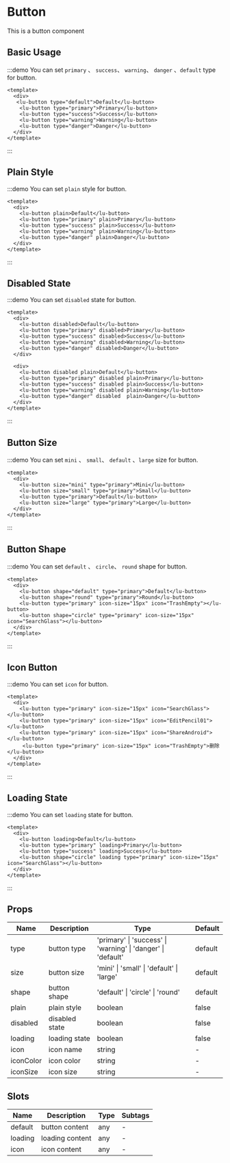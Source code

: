 # Button

This is a button component

## Basic Usage

:::demo You can set `primary` 、 `success`、 `warning`、 `danger` 、`default` type for button.

```vue
<template>
  <div>
   <lu-button type="default">Default</lu-button>
    <lu-button type="primary">Primary</lu-button>
    <lu-button type="success">Success</lu-button>
    <lu-button type="warning">Warning</lu-button>
    <lu-button type="danger">Danger</lu-button>
  </div>
</template>
```

:::


## Plain Style

:::demo You can set `plain` style for button.

```vue
<template>
  <div>
    <lu-button plain>Default</lu-button>
    <lu-button type="primary" plain>Primary</lu-button>
    <lu-button type="success" plain>Success</lu-button>
    <lu-button type="warning" plain>Warning</lu-button>
    <lu-button type="danger" plain>Danger</lu-button>
  </div>
</template>
```
:::

## Disabled State

:::demo You can set `disabled` state for button.

```vue
<template>
  <div>
    <lu-button disabled>Default</lu-button>
    <lu-button type="primary" disabled>Primary</lu-button>
    <lu-button type="success" disabled>Success</lu-button>
    <lu-button type="warning" disabled>Warning</lu-button>
    <lu-button type="danger" disabled>Danger</lu-button>
  </div>

  <div>
    <lu-button disabled plain>Default</lu-button>
    <lu-button type="primary" disabled plain>Primary</lu-button>
    <lu-button type="success" disabled plain>Success</lu-button>
    <lu-button type="warning" disabled plain>Warning</lu-button>
    <lu-button type="danger" disabled  plain>Danger</lu-button>
  </div>
</template>
```
:::


## Button Size

:::demo You can set `mini` 、 `small`、 `default` 、`large` size for button.

```vue
<template>
  <div>
    <lu-button size="mini" type="primary">Mini</lu-button>
    <lu-button size="small" type="primary">Small</lu-button>
    <lu-button type="primary">Default</lu-button>
    <lu-button size="large" type="primary">Large</lu-button>
  </div>
</template>
```
:::

## Button Shape

:::demo You can set `default` 、 `circle`、 `round` shape for button.

```vue
<template>
  <div>
    <lu-button shape="default" type="primary">Default</lu-button>
    <lu-button shape="round" type="primary">Round</lu-button>
    <lu-button type="primary" icon-size="15px" icon="TrashEmpty"></lu-button>
    <lu-button shape="circle" type="primary" icon-size="15px" icon="SearchGlass"></lu-button>
  </div>
</template>
```
:::

## Icon Button

:::demo You can set `icon` for button.

```vue
<template>
  <div>
    <lu-button type="primary" icon-size="15px" icon="SearchGlass"></lu-button>
    <lu-button type="primary" icon-size="15px" icon="EditPencil01"></lu-button>
    <lu-button type="primary" icon-size="15px" icon="ShareAndroid"></lu-button>
     <lu-button type="primary" icon-size="15px" icon="TrashEmpty">删除</lu-button>
  </div>
</template>
```
:::


## Loading State

:::demo You can set `loading` state for button.

```vue
<template>
  <div>
    <lu-button loading>Default</lu-button>
    <lu-button type="primary" loading>Primary</lu-button>
    <lu-button type="success" loading>Success</lu-button>
    <lu-button shape="circle" loading type="primary" icon-size="15px" icon="SearchGlass"></lu-button>
  </div>
</template>
```
:::


## Props

| Name | Description | Type | Default |
|----- |------------ |----- | ------- |
| type | button type | 'primary' \| 'success' \| 'warning' \| 'danger' \| 'default' | default |
| size | button size | 'mini' \| 'small' \| 'default' \| 'large' | default |
| shape | button shape | 'default' \| 'circle' \| 'round' | default | 
| plain | plain style | boolean | false |
| disabled | disabled state | boolean | false |
| loading | loading state | boolean | false |
| icon | icon name | string | - |
| iconColor | icon color | string | - |
| iconSize | icon size | string | - |



<!-- ## Events

| Name | Description |
|----- | ----------- |
| change | triggers when fixed state changed | -->

## Slots

| Name | Description | Type | Subtags |
| ---- | ----------- | ---- | ------- |
| default | button content | any | - |
| loading | loading content | any | - |
| icon | icon content | any | - |

<!-- ## Directives

| Name | Description | Type |
| ---- | ----------- | ---- |
| v-loading | show animation while loading data | boolean | -->
